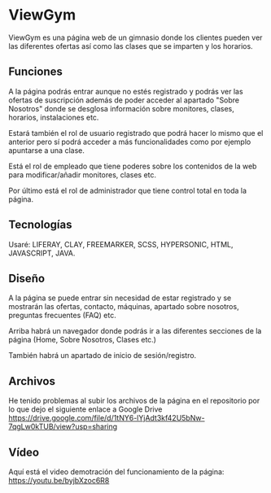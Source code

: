 # ViewGym
ViewGym es una página web de un gimnasio donde los clientes pueden ver las diferentes ofertas así como las clases que se imparten y los horarios.
## Funciones
A la página podrás entrar aunque no estés registrado y podrás ver las ofertas de suscripción además de poder acceder al apartado "Sobre Nosotros" donde se desglosa información sobre monitores, clases, horarios, instalaciones etc.

Estará también el rol de usuario registrado que podrá hacer lo mismo que el anterior pero sí podrá acceder a más funcionalidades como por ejemplo apuntarse a una clase.

Está el rol de empleado que tiene poderes sobre los contenidos de la web para modificar/añadir monitores, clases etc.

Por último está el rol de administrador que tiene control total en toda la página.
## Tecnologías
Usaré: LIFERAY, CLAY, FREEMARKER, SCSS, HYPERSONIC, HTML, JAVASCRIPT, JAVA.
## Diseño
A la página se puede entrar sin necesidad de estar registrado y se mostrarán las ofertas, contacto, máquinas, apartado sobre nosotros, preguntas frecuentes (FAQ) etc. 

Arriba habrá un navegador donde podrás ir a las diferentes secciones de la página (Home, Sobre Nosotros, Clases etc.)

También habrá un apartado de inicio de sesión/registro.
## Archivos
He tenido problemas al subir los archivos de la página en el repositorio por lo que dejo el siguiente enlace a Google Drive
https://drive.google.com/file/d/1tNY6-lYjAdt3kf42U5bNw-7qgLw0kTUB/view?usp=sharing

## Vídeo
Aquí está el video demotración del funcionamiento de la página:
https://youtu.be/byjbXzoc6R8
